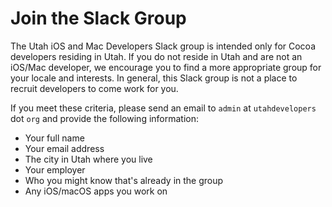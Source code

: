# Join the Slack Group

The Utah iOS and Mac Developers Slack group is intended only for Cocoa developers residing in Utah. If you do not reside in Utah and are not an iOS/Mac developer, we encourage you to find a more appropriate group for your locale and interests. In general, this Slack group is not a place to recruit developers to come work for you.

If you meet these criteria, please send an email to `admin` at `utahdevelopers` dot `org` and provide the following information:

- Your full name
- Your email address
- The city in Utah where you live
- Your employer
- Who you might know that's already in the group
- Any iOS/macOS apps you work on
